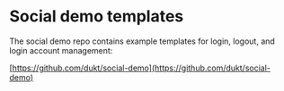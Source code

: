 # Social demo templates
The social demo repo contains example templates for login, logout, and login account management:

[https://github.com/dukt/social-demo](https://github.com/dukt/social-demo)